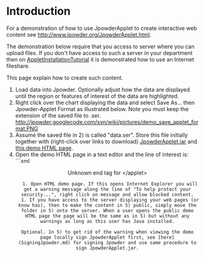 # Introduction #
For a demonstration of how to use JpowderApplet to create interactive web content see http://www.jpowder.org/JpowderApplet.html.

The demonstration below require that you access to server where you can upload files. If you don't have access to such a server in your department then on [AppletInstallationTutorial](AppletInstallationTutorial.md) it is demonstrated how to use an Internet fileshare.

This page explain how to create such content.

  1. Load data into Jpowder. Optionally adjust how the data are displayed until the region or features of interest of the data are highlighted.
  1. Right click over the chart displaying the data and select Save As... then Jpowder-Applet Format as illustrated below. Note you must keep the extension of the saved file to .ser. http://jpowder.googlecode.com/svn/wiki/pictures/demo_save_applet_format.PNG
  1. Assume the saved file in 2) is called "data.ser". Store this file initially together with (right-click over links to download) [JpowderApplet.jar](http://jpowder.googlecode.com/files/JpowderApplet.jar) and [this demo HTML page](http://jpowder.googlecode.com/svn/wiki/html/simple_demo_JpowderApplet.html).
  1. Open the demo HTML page in a text editor and the line of interest is: ```xml
<applet code="JpowderApplet.class" codebase = "." name="Jpowder" alt="JpowderAppletTest" width="510" height="311" align="middle" id="Jpowder" archive="JpowderApplet.jar"><PARAM name="PATH" value="data.ser">

Unknown end tag for &lt;/applet&gt;

```. Note codebase="." is the path of JpowderApplet.jar here specified with the relative path "." which means current directory.
  1. Open HTML demo page. If this opens Internet Explorer you will get a warning message along the line of "To help protect your security...", right click on message and allow blocked content.
  1. If you have access to the server displaying your web pages (or know has), then to make the content in 5) public, simply move the folder in 5) onto the server. When a user opens the public demo HTML page the page will be the same as in 5) but without any warnings as long as this user has Java installed.

Optional. In 5) to get rid of the warning when viewing the demo page locally sign JpowderApplet first, see [here](SigningJpowder.md) for signing Jpowder and use same procedure to sign JpowderApplet.jar.